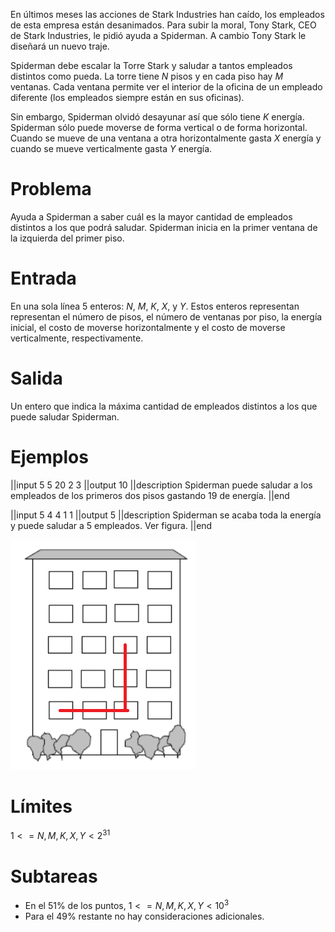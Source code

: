 En últimos meses las acciones de Stark Industries han caído, los empleados de esta empresa están desanimados. Para subir la moral, Tony Stark, CEO de Stark Industries, le pidió ayuda a Spiderman. A cambio Tony Stark le diseñará un nuevo traje.

Spiderman debe escalar la Torre Stark y saludar a tantos empleados distintos como pueda. La torre tiene $N$ pisos y en cada piso hay $M$ ventanas. Cada ventana permite ver el interior de la oficina de un empleado diferente (los empleados siempre están en sus oficinas).

Sin embargo, Spiderman olvidó desayunar así que sólo tiene $K$ energía. Spiderman sólo puede moverse de forma vertical o de forma horizontal. Cuando se mueve de una ventana a otra horizontalmente gasta $X$ energía y cuando se mueve verticalmente gasta $Y$ energía.

# Problema

Ayuda a Spiderman a saber cuál es la mayor cantidad de empleados distintos a los que podrá saludar. Spiderman inicia en la primer ventana de la izquierda del primer piso.

# Entrada

En una sola línea 5 enteros: $N$, $M$, $K$, $X$, y $Y$. Estos enteros representan representan el número de pisos, el número de ventanas por piso, la energía inicial, el costo de moverse horizontalmente y el costo de moverse verticalmente, respectivamente.

# Salida
Un entero que indica la máxima cantidad de empleados distintos a los que puede saludar Spiderman.

# Ejemplos

||input
5 5 20 2 3
||output
10
||description
Spiderman puede saludar a los empleados de los primeros dos pisos gastando 19 de energía.
||end

||input
5 4 4 1 1
||output
5
||description
Spiderman se acaba toda la energía y puede saludar a 5 empleados. Ver figura.
||end

![casa](casa.png)

# Límites

$1 <= N,M,K,X,Y < 2^{31}$

# Subtareas
* En el 51% de los puntos, $1 <= N,M,K,X,Y < 10^3$
* Para el 49% restante no hay consideraciones adicionales.
